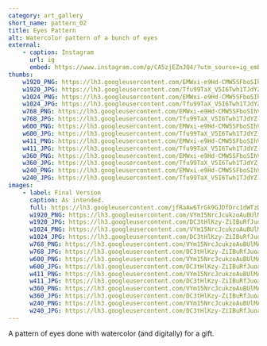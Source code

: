 ```yaml
---
category: art_gallery
short_name: pattern_02
title: Eyes Pattern
alt: Watercolor pattern of a bunch of eyes
external:
    - caption: Instagram
      url: ig
      embed: https://www.instagram.com/p/CA5zjEZnJQ4/?utm_source=ig_embed&amp;utm_campaign=loading
thumbs:
    w1920_PNG: https://lh3.googleusercontent.com/EMWxi-e9Hd-CMW5SFboSIhVAytJyZVIwdddDsPuW0z3BQSFBgfgO2n3Qm_M7U4Orm_xbLVM_4GhCKKyEyfaQHolx89xI8-eSS7QPxEXbq1m6yzKlyjvN6x45w4IhcSIm-irJOiFPdA=w355
    w1920_JPG: https://lh3.googleusercontent.com/Tfu99TaX_V5I6Twh1TJdYZ-Nbw_1U_y_i0Pvvo1vLERlq8itue1e56Hxswtudqjf_9sLgPqXR3Umfy7ui5ab3NT3nTcLpyPACMSkLPOjqxZ3Q7HprDguZz3Dtv4L_GLzu1EEFvfV8w=w355
    w1024_PNG: https://lh3.googleusercontent.com/EMWxi-e9Hd-CMW5SFboSIhVAytJyZVIwdddDsPuW0z3BQSFBgfgO2n3Qm_M7U4Orm_xbLVM_4GhCKKyEyfaQHolx89xI8-eSS7QPxEXbq1m6yzKlyjvN6x45w4IhcSIm-irJOiFPdA=w284
    w1024_JPG: https://lh3.googleusercontent.com/Tfu99TaX_V5I6Twh1TJdYZ-Nbw_1U_y_i0Pvvo1vLERlq8itue1e56Hxswtudqjf_9sLgPqXR3Umfy7ui5ab3NT3nTcLpyPACMSkLPOjqxZ3Q7HprDguZz3Dtv4L_GLzu1EEFvfV8w=w284
    w768_PNG: https://lh3.googleusercontent.com/EMWxi-e9Hd-CMW5SFboSIhVAytJyZVIwdddDsPuW0z3BQSFBgfgO2n3Qm_M7U4Orm_xbLVM_4GhCKKyEyfaQHolx89xI8-eSS7QPxEXbq1m6yzKlyjvN6x45w4IhcSIm-irJOiFPdA=w213
    w768_JPG: https://lh3.googleusercontent.com/Tfu99TaX_V5I6Twh1TJdYZ-Nbw_1U_y_i0Pvvo1vLERlq8itue1e56Hxswtudqjf_9sLgPqXR3Umfy7ui5ab3NT3nTcLpyPACMSkLPOjqxZ3Q7HprDguZz3Dtv4L_GLzu1EEFvfV8w=w213
    w600_PNG: https://lh3.googleusercontent.com/EMWxi-e9Hd-CMW5SFboSIhVAytJyZVIwdddDsPuW0z3BQSFBgfgO2n3Qm_M7U4Orm_xbLVM_4GhCKKyEyfaQHolx89xI8-eSS7QPxEXbq1m6yzKlyjvN6x45w4IhcSIm-irJOiFPdA=w166
    w600_JPG: https://lh3.googleusercontent.com/Tfu99TaX_V5I6Twh1TJdYZ-Nbw_1U_y_i0Pvvo1vLERlq8itue1e56Hxswtudqjf_9sLgPqXR3Umfy7ui5ab3NT3nTcLpyPACMSkLPOjqxZ3Q7HprDguZz3Dtv4L_GLzu1EEFvfV8w=w166
    w411_PNG: https://lh3.googleusercontent.com/EMWxi-e9Hd-CMW5SFboSIhVAytJyZVIwdddDsPuW0z3BQSFBgfgO2n3Qm_M7U4Orm_xbLVM_4GhCKKyEyfaQHolx89xI8-eSS7QPxEXbq1m6yzKlyjvN6x45w4IhcSIm-irJOiFPdA=w114
    w411_JPG: https://lh3.googleusercontent.com/Tfu99TaX_V5I6Twh1TJdYZ-Nbw_1U_y_i0Pvvo1vLERlq8itue1e56Hxswtudqjf_9sLgPqXR3Umfy7ui5ab3NT3nTcLpyPACMSkLPOjqxZ3Q7HprDguZz3Dtv4L_GLzu1EEFvfV8w=w114
    w360_PNG: https://lh3.googleusercontent.com/EMWxi-e9Hd-CMW5SFboSIhVAytJyZVIwdddDsPuW0z3BQSFBgfgO2n3Qm_M7U4Orm_xbLVM_4GhCKKyEyfaQHolx89xI8-eSS7QPxEXbq1m6yzKlyjvN6x45w4IhcSIm-irJOiFPdA=w100
    w360_JPG: https://lh3.googleusercontent.com/Tfu99TaX_V5I6Twh1TJdYZ-Nbw_1U_y_i0Pvvo1vLERlq8itue1e56Hxswtudqjf_9sLgPqXR3Umfy7ui5ab3NT3nTcLpyPACMSkLPOjqxZ3Q7HprDguZz3Dtv4L_GLzu1EEFvfV8w=w100
    w240_PNG: https://lh3.googleusercontent.com/EMWxi-e9Hd-CMW5SFboSIhVAytJyZVIwdddDsPuW0z3BQSFBgfgO2n3Qm_M7U4Orm_xbLVM_4GhCKKyEyfaQHolx89xI8-eSS7QPxEXbq1m6yzKlyjvN6x45w4IhcSIm-irJOiFPdA=w66
    w240_JPG: https://lh3.googleusercontent.com/Tfu99TaX_V5I6Twh1TJdYZ-Nbw_1U_y_i0Pvvo1vLERlq8itue1e56Hxswtudqjf_9sLgPqXR3Umfy7ui5ab3NT3nTcLpyPACMSkLPOjqxZ3Q7HprDguZz3Dtv4L_GLzu1EEFvfV8w=w66
images:
    - label: Final Version
      caption: As intended.
      full: https://lh3.googleusercontent.com/jfRaAw6TrGk9GJDfDrc1dWTzDLAc0ZtzHnmfVrK-UPFVelmsSgQ3f2KyCW55hYQ12eJrxHsTpHlj9SH8Xx_NyEZiV9DlrT5UFS0BjrpWQEBXixSg5YmFFUgEx-reGvr2PuX83jytAw=w1080-h1080
      w1920_PNG: https://lh3.googleusercontent.com/VYm15NrcJcukzoAuBUlMARBMk1yNdFe9Ky3O75S3buTvjK3lwNJOzssZXb8OyNejXH6l6nIN3lslJVwPOnVa7596nx-NqCH1xn4i27O7Gl55lNFwlI5K4yFKD9bT_OSjPdym-G_L6w=w850
      w1920_JPG: https://lh3.googleusercontent.com/DC3tHlKzy-ZiIBuRfJuoa8FLzHfqz5oGkJj3IbrEFoSJ-6uvgpdu5e-rIkZOuvs1rzHjzjaBa0wVSpwn_Ps_89i-JpDgq2Q3VeUSiREQYGCKRpmYXyiwDSUsZAiMRIsBPdV4ty0eZA=w850
      w1024_PNG: https://lh3.googleusercontent.com/VYm15NrcJcukzoAuBUlMARBMk1yNdFe9Ky3O75S3buTvjK3lwNJOzssZXb8OyNejXH6l6nIN3lslJVwPOnVa7596nx-NqCH1xn4i27O7Gl55lNFwlI5K4yFKD9bT_OSjPdym-G_L6w=w711
      w1024_JPG: https://lh3.googleusercontent.com/DC3tHlKzy-ZiIBuRfJuoa8FLzHfqz5oGkJj3IbrEFoSJ-6uvgpdu5e-rIkZOuvs1rzHjzjaBa0wVSpwn_Ps_89i-JpDgq2Q3VeUSiREQYGCKRpmYXyiwDSUsZAiMRIsBPdV4ty0eZA=w711
      w768_PNG: https://lh3.googleusercontent.com/VYm15NrcJcukzoAuBUlMARBMk1yNdFe9Ky3O75S3buTvjK3lwNJOzssZXb8OyNejXH6l6nIN3lslJVwPOnVa7596nx-NqCH1xn4i27O7Gl55lNFwlI5K4yFKD9bT_OSjPdym-G_L6w=w533
      w768_JPG: https://lh3.googleusercontent.com/DC3tHlKzy-ZiIBuRfJuoa8FLzHfqz5oGkJj3IbrEFoSJ-6uvgpdu5e-rIkZOuvs1rzHjzjaBa0wVSpwn_Ps_89i-JpDgq2Q3VeUSiREQYGCKRpmYXyiwDSUsZAiMRIsBPdV4ty0eZA=w533
      w600_PNG: https://lh3.googleusercontent.com/VYm15NrcJcukzoAuBUlMARBMk1yNdFe9Ky3O75S3buTvjK3lwNJOzssZXb8OyNejXH6l6nIN3lslJVwPOnVa7596nx-NqCH1xn4i27O7Gl55lNFwlI5K4yFKD9bT_OSjPdym-G_L6w=w416
      w600_JPG: https://lh3.googleusercontent.com/DC3tHlKzy-ZiIBuRfJuoa8FLzHfqz5oGkJj3IbrEFoSJ-6uvgpdu5e-rIkZOuvs1rzHjzjaBa0wVSpwn_Ps_89i-JpDgq2Q3VeUSiREQYGCKRpmYXyiwDSUsZAiMRIsBPdV4ty0eZA=w416
      w411_PNG: https://lh3.googleusercontent.com/VYm15NrcJcukzoAuBUlMARBMk1yNdFe9Ky3O75S3buTvjK3lwNJOzssZXb8OyNejXH6l6nIN3lslJVwPOnVa7596nx-NqCH1xn4i27O7Gl55lNFwlI5K4yFKD9bT_OSjPdym-G_L6w=w285
      w411_JPG: https://lh3.googleusercontent.com/DC3tHlKzy-ZiIBuRfJuoa8FLzHfqz5oGkJj3IbrEFoSJ-6uvgpdu5e-rIkZOuvs1rzHjzjaBa0wVSpwn_Ps_89i-JpDgq2Q3VeUSiREQYGCKRpmYXyiwDSUsZAiMRIsBPdV4ty0eZA=w285
      w360_PNG: https://lh3.googleusercontent.com/VYm15NrcJcukzoAuBUlMARBMk1yNdFe9Ky3O75S3buTvjK3lwNJOzssZXb8OyNejXH6l6nIN3lslJVwPOnVa7596nx-NqCH1xn4i27O7Gl55lNFwlI5K4yFKD9bT_OSjPdym-G_L6w=w250
      w360_JPG: https://lh3.googleusercontent.com/DC3tHlKzy-ZiIBuRfJuoa8FLzHfqz5oGkJj3IbrEFoSJ-6uvgpdu5e-rIkZOuvs1rzHjzjaBa0wVSpwn_Ps_89i-JpDgq2Q3VeUSiREQYGCKRpmYXyiwDSUsZAiMRIsBPdV4ty0eZA=w250
      w240_PNG: https://lh3.googleusercontent.com/VYm15NrcJcukzoAuBUlMARBMk1yNdFe9Ky3O75S3buTvjK3lwNJOzssZXb8OyNejXH6l6nIN3lslJVwPOnVa7596nx-NqCH1xn4i27O7Gl55lNFwlI5K4yFKD9bT_OSjPdym-G_L6w=w166
      w240_JPG: https://lh3.googleusercontent.com/DC3tHlKzy-ZiIBuRfJuoa8FLzHfqz5oGkJj3IbrEFoSJ-6uvgpdu5e-rIkZOuvs1rzHjzjaBa0wVSpwn_Ps_89i-JpDgq2Q3VeUSiREQYGCKRpmYXyiwDSUsZAiMRIsBPdV4ty0eZA=w166
---
```


A pattern of eyes done with watercolor (and digitally) for a gift.
